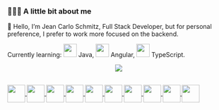 ### 👨🏻‍💻 A little bit about me
👋 Hello, I’m Jean Carlo Schmitz, Full Stack Developer, but for personal preference, I prefer to work more focused on the backend.

Currently learning: 
<img heigh="30" width="30" src="https://user-images.githubusercontent.com/11407906/183887608-7aa2c09f-b54c-40f2-9a15-6499056de3f8.png"></img> Java,
<img heigh="30" width="30" src="https://user-images.githubusercontent.com/11407906/183887601-b0e2166c-7123-40fa-9cb0-d4ee02e2f0a3.png"></img> Angular, 
<img heigh="30" width="30" src="https://user-images.githubusercontent.com/11407906/183887606-d9e3d997-61d4-4c1e-b776-63494fdfd80d.png"></img> TypeScript.

<div align="center">
  <a href="https://github.com/strolker">
  <img align="center" heigh="180em" src="https://github-readme-stats.vercel.app/api/top-langs/?username=strolker&layout=compact&theme=tokyonight&langs_count=16"></img>
</div>

##
<div>
  <img align="center" heigh="30" width="40" src="https://cdn.jsdelivr.net/gh/devicons/devicon/icons/php/php-original.svg" />
  <img align="center" heigh="30" width="40" src="https://cdn.jsdelivr.net/gh/devicons/devicon/icons/java/java-original-wordmark.svg" />
  <img align="center" heigh="30" width="40" src="https://cdn.jsdelivr.net/gh/devicons/devicon/icons/postgresql/postgresql-original-wordmark.svg" />
  <img align="center" heigh="30" width="40" src="https://cdn.jsdelivr.net/gh/devicons/devicon/icons/nodejs/nodejs-original.svg" />
  <img align="center" heigh="30" width="40" src="https://cdn.jsdelivr.net/gh/devicons/devicon/icons/javascript/javascript-original.svg" />
  <img align="center" heigh="30" width="40" src="https://cdn.jsdelivr.net/gh/devicons/devicon/icons/html5/html5-original.svg" />
  <img align="center" heigh="30" width="40" src="https://cdn.jsdelivr.net/gh/devicons/devicon/icons/angularjs/angularjs-original.svg" />
  <img align="center" heigh="30" width="40" src="https://cdn.jsdelivr.net/gh/devicons/devicon/icons/docker/docker-original.svg" />
  <img align="center" heigh="30" width="40" src="https://cdn.jsdelivr.net/gh/devicons/devicon/icons/bitbucket/bitbucket-original-wordmark.svg" />
  <img align="center" heigh="30" width="40" src="https://cdn.jsdelivr.net/gh/devicons/devicon/icons/jira/jira-original-wordmark.svg" />
</div>


<!---
DEV icons:
https://devicon.dev

strolker/strolker is a ✨ special ✨ repository because its `README.md` (this file) appears on your GitHub profile.
You can click the Preview link to take a look at your changes.
<a href="https://github.com/anuraghazra/github-readme-stats">
  <img align="center" src="https://github-readme-stats.vercel.app/api/pin/?username=anuraghazra&repo=github-readme-stats" />
</a>
<a href="https://github.com/anuraghazra/convoychat">
  <img align="center" src="https://github-readme-stats.vercel.app/api/pin/?username=anuraghazra&repo=convoychat" />
</a>
--->
